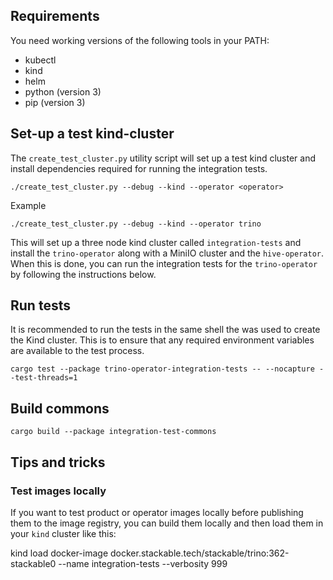 ## Requirements

You need working versions of the following tools in your PATH:
- kubectl
- kind
- helm
- python (version 3)
- pip (version 3)

## Set-up a test kind-cluster

The `create_test_cluster.py` utility script will set up a test kind cluster and install dependencies required for running the integration tests.

    ./create_test_cluster.py --debug --kind --operator <operator>

Example

    ./create_test_cluster.py --debug --kind --operator trino

This will set up a three node kind cluster called `integration-tests` and install the `trino-operator` along with a MiniIO cluster and the `hive-operator`. When this is done, you can run the integration tests for the `trino-operator` by following the instructions below.

## Run tests

It is recommended to run the tests in the same shell the was used to create the Kind cluster. This is to ensure that any required environment variables are available to the test process.

    cargo test --package trino-operator-integration-tests -- --nocapture --test-threads=1

## Build commons

    cargo build --package integration-test-commons

## Tips and tricks

### Test images locally

If you want to test product or operator images locally before publishing them to the image registry, you can build them locally and then load them in your `kind` cluster like this:

   kind load docker-image docker.stackable.tech/stackable/trino:362-stackable0  --name integration-tests --verbosity 999


